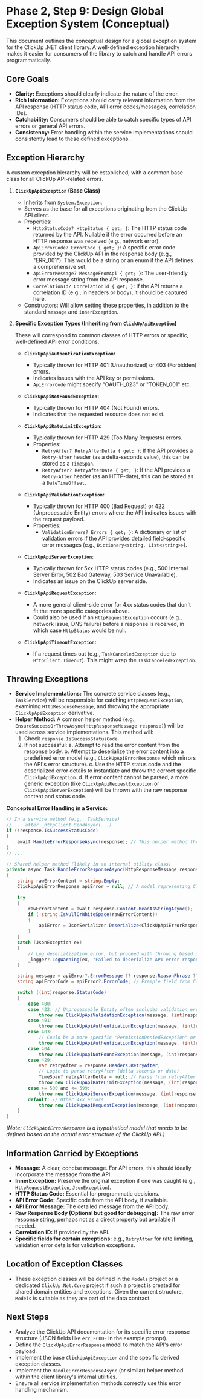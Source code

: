 # Phase 2, Step 9: Design Global Exception System (Conceptual)

This document outlines the conceptual design for a global exception system for the ClickUp .NET client library. A well-defined exception hierarchy makes it easier for consumers of the library to catch and handle API errors programmatically.

## Core Goals

- **Clarity:** Exceptions should clearly indicate the nature of the error.
- **Rich Information:** Exceptions should carry relevant information from the API response (HTTP status code, API error codes/messages, correlation IDs).
- **Catchability:** Consumers should be able to catch specific types of API errors or general API errors.
- **Consistency:** Error handling within the service implementations should consistently lead to these defined exceptions.

## Exception Hierarchy

A custom exception hierarchy will be established, with a common base class for all ClickUp API-related errors.

1.  **`ClickUpApiException` (Base Class)**
    *   Inherits from `System.Exception`.
    *   Serves as the base for all exceptions originating from the ClickUp API client.
    *   Properties:
        *   `HttpStatusCode? HttpStatus { get; }`: The HTTP status code returned by the API. Nullable if the error occurred before an HTTP response was received (e.g., network error).
        *   `ApiErrorCode? ErrorCode { get; }`: A specific error code provided by the ClickUp API in the response body (e.g., "ERR_001"). This would be a string or an enum if the API defines a comprehensive set.
        *   `ApiErrorMessage? MessageFromApi { get; }`: The user-friendly error message string from the API response.
        *   `CorrelationId? CorrelationId { get; }`: If the API returns a correlation ID (e.g., in headers or body), it should be captured here.
    *   Constructors: Will allow setting these properties, in addition to the standard `message` and `innerException`.

2.  **Specific Exception Types (Inheriting from `ClickUpApiException`)**

    These will correspond to common classes of HTTP errors or specific, well-defined API error conditions.

    *   **`ClickUpApiAuthenticationException`:**
        *   Typically thrown for HTTP 401 (Unauthorized) or 403 (Forbidden) errors.
        *   Indicates issues with the API key or permissions.
        *   `ApiErrorCode` might specify "OAUTH_023" or "TOKEN_001" etc.

    *   **`ClickUpApiNotFoundException`:**
        *   Typically thrown for HTTP 404 (Not Found) errors.
        *   Indicates that the requested resource does not exist.

    *   **`ClickUpApiRateLimitException`:**
        *   Typically thrown for HTTP 429 (Too Many Requests) errors.
        *   Properties:
            *   `RetryAfter? RetryAfterDelta { get; }`: If the API provides a `Retry-After` header (as a delta-seconds value), this can be stored as a `TimeSpan`.
            *   `RetryAfter? RetryAfterDate { get; }`: If the API provides a `Retry-After` header (as an HTTP-date), this can be stored as a `DateTimeOffset`.

    *   **`ClickUpApiValidationException`:**
        *   Typically thrown for HTTP 400 (Bad Request) or 422 (Unprocessable Entity) errors where the API indicates issues with the request payload.
        *   Properties:
            *   `ValidationErrors? Errors { get; }`: A dictionary or list of validation errors if the API provides detailed field-specific error messages (e.g., `Dictionary<string, List<string>>`).

    *   **`ClickUpApiServerException`:**
        *   Typically thrown for 5xx HTTP status codes (e.g., 500 Internal Server Error, 502 Bad Gateway, 503 Service Unavailable).
        *   Indicates an issue on the ClickUp server side.

    *   **`ClickUpApiRequestException`:**
        *   A more general client-side error for 4xx status codes that don't fit the more specific categories above.
        *   Could also be used if an `HttpRequestException` occurs (e.g., network issue, DNS failure) before a response is received, in which case `HttpStatus` would be null.

    *   **`ClickUpApiTimeoutException`:**
        *   If a request times out (e.g., `TaskCanceledException` due to `HttpClient.Timeout`). This might wrap the `TaskCanceledException`.

## Throwing Exceptions

- **Service Implementations:** The concrete service classes (e.g., `TaskService`) will be responsible for catching `HttpRequestException`, examining `HttpResponseMessage`, and throwing the appropriate `ClickUpApiException` derivative.
- **Helper Method:** A common helper method (e.g., `EnsureSuccessOrThrowAsync(HttpResponseMessage response)`) will be used across service implementations. This method will:
    1.  Check `response.IsSuccessStatusCode`.
    2.  If not successful:
        a.  Attempt to read the error content from the response body.
        b.  Attempt to deserialize the error content into a predefined error model (e.g., `ClickUpApiErrorResponse` which mirrors the API's error structure).
        c.  Use the HTTP status code and the deserialized error details to instantiate and throw the correct specific `ClickUpApiException`.
        d.  If error content cannot be parsed, a more generic exception (like `ClickUpApiRequestException` or `ClickUpApiServerException`) will be thrown with the raw response content and status code.

**Conceptual Error Handling in a Service:**

```csharp
// In a service method (e.g., TaskService)
// ... after _httpClient.SendAsync(...)
if (!response.IsSuccessStatusCode)
{
    await HandleErrorResponseAsync(response); // This helper method throws the appropriate ClickUpApiException
}
// ...

// Shared helper method (likely in an internal utility class)
private async Task HandleErrorResponseAsync(HttpResponseMessage response)
{
    string rawErrorContent = string.Empty;
    ClickUpApiErrorResponse apiError = null; // A model representing ClickUp's error JSON structure

    try
    {
        rawErrorContent = await response.Content.ReadAsStringAsync();
        if (!string.IsNullOrWhiteSpace(rawErrorContent))
        {
            apiError = JsonSerializer.Deserialize<ClickUpApiErrorResponse>(rawErrorContent, ClickUpJsonSerializerOptions.Options);
        }
    }
    catch (JsonException ex)
    {
        // Log deserialization error, but proceed with throwing based on status code
        _logger?.LogWarning(ex, "Failed to deserialize API error response. Raw content: {RawErrorContent}", rawErrorContent);
    }

    string message = apiError?.ErrorMessage ?? response.ReasonPhrase ?? "An unexpected error occurred.";
    string apiErrorCode = apiError?.ErrorCode; // Example field from ClickUpApiErrorResponse

    switch ((int)response.StatusCode)
    {
        case 400:
        case 422: // Unprocessable Entity often includes validation errors
            throw new ClickUpApiValidationException(message, (int)response.StatusCode, apiErrorCode, rawErrorContent, null /* validation details */, null);
        case 401:
            throw new ClickUpApiAuthenticationException(message, (int)response.StatusCode, apiErrorCode, rawErrorContent, null);
        case 403:
            // Could be a more specific "PermissionDeniedException" or reuse AuthenticationException
            throw new ClickUpApiAuthenticationException(message, (int)response.StatusCode, apiErrorCode, rawErrorContent, null);
        case 404:
            throw new ClickUpApiNotFoundException(message, (int)response.StatusCode, apiErrorCode, rawErrorContent, null);
        case 429:
            var retryAfter = response.Headers.RetryAfter;
            // Logic to parse retryAfter (delta seconds or date)
            TimeSpan? retryAfterDelta = null; // Parse from retryAfter
            throw new ClickUpApiRateLimitException(message, (int)response.StatusCode, apiErrorCode, rawErrorContent, retryAfterDelta, null);
        case >= 500 and <= 599:
            throw new ClickUpApiServerException(message, (int)response.StatusCode, apiErrorCode, rawErrorContent, null);
        default: // Other 4xx errors
            throw new ClickUpApiRequestException(message, (int)response.StatusCode, apiErrorCode, rawErrorContent, null);
    }
}
```

*(Note: `ClickUpApiErrorResponse` is a hypothetical model that needs to be defined based on the actual error structure of the ClickUp API.)*

## Information Carried by Exceptions

- **Message:** A clear, concise message. For API errors, this should ideally incorporate the message from the API.
- **InnerException:** Preserve the original exception if one was caught (e.g., `HttpRequestException`, `JsonException`).
- **HTTP Status Code:** Essential for programmatic decisions.
- **API Error Code:** Specific code from the API body, if available.
- **API Error Message:** The detailed message from the API body.
- **Raw Response Body (Optional but good for debugging):** The raw error response string, perhaps not as a direct property but available if needed.
- **Correlation ID:** If provided by the API.
- **Specific fields for certain exceptions:** e.g., `RetryAfter` for rate limiting, validation error details for validation exceptions.

## Location of Exception Classes

- These exception classes will be defined in the `Models` project or a dedicated `ClickUp.Net.Core` project if such a project is created for shared domain entities and exceptions. Given the current structure, `Models` is suitable as they are part of the data contract.

## Next Steps

- Analyze the ClickUp API documentation for its specific error response structure (JSON fields like `err`, `ECODE` in the example prompt).
- Define the `ClickUpApiErrorResponse` model to match the API's error payload.
- Implement the base `ClickUpApiException` and the specific derived exception classes.
- Implement the `HandleErrorResponseAsync` (or similar) helper method within the client library's internal utilities.
- Ensure all service implementation methods correctly use this error handling mechanism.
```
